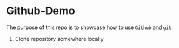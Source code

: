 # Github-Demo

The purpose of this repo is to showcase how to use `Github` and `git`.

1. Clone repository somewhere locally
